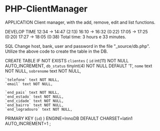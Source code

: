 # PHP-ClientManager

APPLICATION
    Client manager, with the add, remove, edit and list functions.
    
    
    
DEVELOP TIME
	12:34 -> 14:47 (2:13)
    16:10 -> 16:32 (0:22)
    17:05 -> 17:25 (0:20)
    17:27 -> 18:05 (0:38)
    Total time: 3 hours e 33 minutes.
    
    
    
SQL
    Change host, bank, user and password in the file "_source/db.php".
    Utilize the above code to create the table in the DB.
    
    
    
CREATE TABLE IF NOT EXISTS `clientes` (
    `id` int(11) NOT NULL AUTO_INCREMENT,
    `db_status` tinyint(4) NOT NULL DEFAULT '1',
    `nome` text NOT NULL,
    `sobrenome` text NOT NULL,
    
    `telefone` text NOT NULL,
    `email` text NOT NULL,
    
    `end_pais` text NOT NULL,
    `end_estado` text NOT NULL,
    `end_cidade` text NOT NULL,
    `end_bairro` text NOT NULL,
    `end_logradouro` text NOT NULL,
    
  PRIMARY KEY (`id`)
) ENGINE=InnoDB DEFAULT CHARSET=latin1 AUTO_INCREMENT=1 ;
